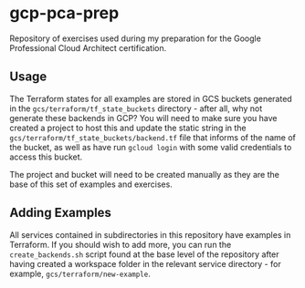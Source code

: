 # gcp-pca-prep
Repository of exercises used during my preparation for the Google Professional Cloud Architect certification.


## Usage
The Terraform states for all examples are stored in GCS buckets generated in the `gcs/terraform/tf_state_buckets` directory - after all, why not generate these backends in GCP? You will need to make sure you have created a project to host this and update the static string in the `gcs/terraform/tf_state_buckets/backend.tf` file that informs of the name of the bucket, as well as have run `gcloud login` with some valid credentials to access this bucket.

The project and bucket will need to be created manually as they are the base of this set of examples and exercises.

## Adding Examples
All services contained in subdirectories in this repository have examples in Terraform. If you should wish to add more, you can run the `create_backends.sh` script found at the base level of the repository after having created a workspace folder in the relevant service directory - for example, `gcs/terraform/new-example`.